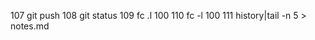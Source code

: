   107  git push
  108  git status
  109  fc .l 100
  110  fc -l 100
  111  history|tail -n 5 > notes.md
